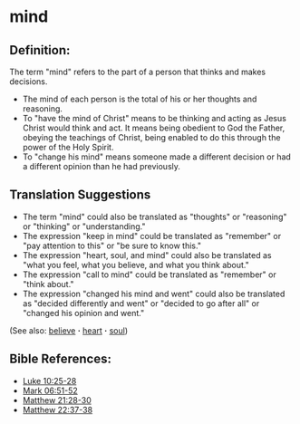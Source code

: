 # mind #

## Definition: ##

The term "mind" refers to the part of a person that thinks and makes decisions.

* The mind of each person is the total of his or her thoughts and reasoning.
* To "have the mind of Christ" means to be thinking and acting as Jesus Christ would think and act. It means being obedient to God the Father, obeying the teachings of Christ, being enabled to do this through the power of the Holy Spirit.
* To "change his mind" means someone made a different decision or had a different opinion than he had previously.
 

## Translation Suggestions ##

* The term "mind" could also be translated as "thoughts" or "reasoning" or "thinking" or "understanding."
* The expression "keep in mind" could be translated as "remember" or "pay attention to this" or "be sure to know this." 
* The expression "heart, soul, and mind" could also be translated as "what you feel, what you believe, and what you think about."
* The expression "call to mind" could be translated as "remember" or "think about."
* The expression "changed his mind and went" could also be translated as "decided differently and went" or "decided to go after all" or "changed his opinion and went."

(See also: [believe](../kt/believe.md) **·** [heart](../other/heart.md) **·** [soul](../kt/soul.md))

## Bible References: ##

* [Luke 10:25-28](https://door43.org/en/bible/notes/luk/10/25)
* [Mark 06:51-52](https://door43.org/en/bible/notes/mrk/06/51)
* [Matthew 21:28-30](https://door43.org/en/bible/notes/mat/21/28)
* [Matthew 22:37-38](https://door43.org/en/bible/notes/mat/22/37)

